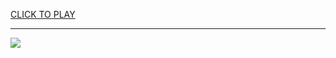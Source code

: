 
<a href="https://premium76.site?title=fleeing_the_complex_game_unblocked&ref=13M">CLICK TO PLAY</a></h3>
<hr>

<a href="https://premium76.site?title=fleeing_the_complex_game_unblocked&ref=13M"><img src="https://clearcache.store/games.png"></a>


